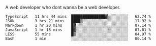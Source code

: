 A web developer who dont wanna be a web developer.

<!--START_SECTION:waka-->

```text
TypeScript   11 hrs 44 mins  ███████████████▓░░░░░░░░░   62.74 %
JSON         3 hrs 21 mins   ████▒░░░░░░░░░░░░░░░░░░░░   17.92 %
Markdown     1 hr 20 mins    █▓░░░░░░░░░░░░░░░░░░░░░░░   07.14 %
JavaScript   1 hr 18 mins    █▓░░░░░░░░░░░░░░░░░░░░░░░   07.01 %
LESS         55 mins         █▒░░░░░░░░░░░░░░░░░░░░░░░   04.97 %
Bash         1 min           ░░░░░░░░░░░░░░░░░░░░░░░░░   00.14 %
```

<!--END_SECTION:waka-->
